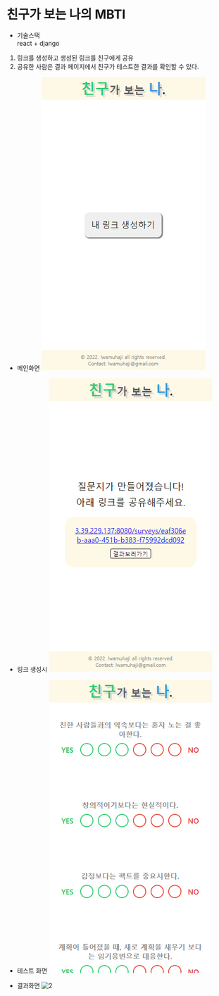 # 친구가 보는 나의 MBTI

- 기술스택  
  react + django

1. 링크를 생성하고 생성된 링크를 친구에게 공유
2. 공유한 사람은 결과 페이지에서 친구가 테스트한 결과를 확인할 수 있다.

- 메인화면
  ![1](./resources/%EC%A0%9C%EB%AA%A9%20%EC%97%86%EC%9D%8C.png)

- 링크 생성시
  ![2](./resources/%EC%A0%9C%EB%AA%A9%20%EC%97%86%EC%9D%8C2.png)

- 테스트 화면
  ![2](./resources/%EC%A0%9C%EB%AA%A9%20%EC%97%86%EC%9D%8C4.png)

- 결과화면
  ![2](./resources/%EC%A0%9C%EB%AA%A9%20%EC%97%86%EC%9D%8C3.png)
